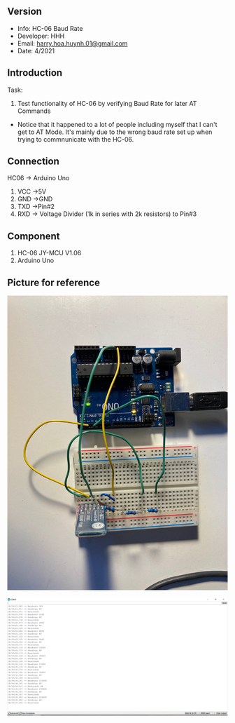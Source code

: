 
## Version
* Info: HC-06 Baud Rate
* Developer: HHH
* Email: harry.hoa.huynh.01@gmail.com
* Date: 4/2021

## Introduction
Task:
1. Test functionality of HC-06 by verifying Baud Rate for later AT Commands
* Notice that it happened to a lot of people including myself that I can't get to AT Mode. It's mainly due to the wrong baud rate set up when trying to commnunicate with the HC-06.


## Connection
 HC06 -> Arduino Uno
1. VCC ->5V
2. GND ->GND
3. TXD ->Pin#2
4. RXD -> Voltage Divider (1k in series with 2k resistors) to Pin#3
		
## Component
1. HC-06 JY-MCU V1.06
2. Arduino Uno

## Picture for reference


![Circuit Set up](https://github.com/HHH-01/HC-06-BaudRate/blob/dcda748a6d03bd0a2f9ea9671f9224c50325e7de/Images/Circuit%20Set%20Up.jpg)

![Serial Outout](https://github.com/HHH-01/HC-06-BaudRate/blob/9209809f479bf83aee52152d6d4b9d66957d2e9d/Images/SerialOutput.PNG)
